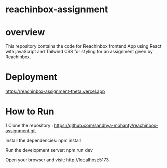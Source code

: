 # reachinbox-assignment
# overview
This repository contains the code for Reachinbox frontend App using React with javaScript and Tailwind CSS for styling for an assignment given by Reachinbox.
# Deployment
https://reachinbox-assignment-theta.vercel.app
# How to Run
1.Clone the repository : https://github.com/sandhya-mohanty/reachinbox-assignment.git

Install the dependencies: npm install

Run the development server: npm run dev

Open your browser and visit: http://localhost:5173



